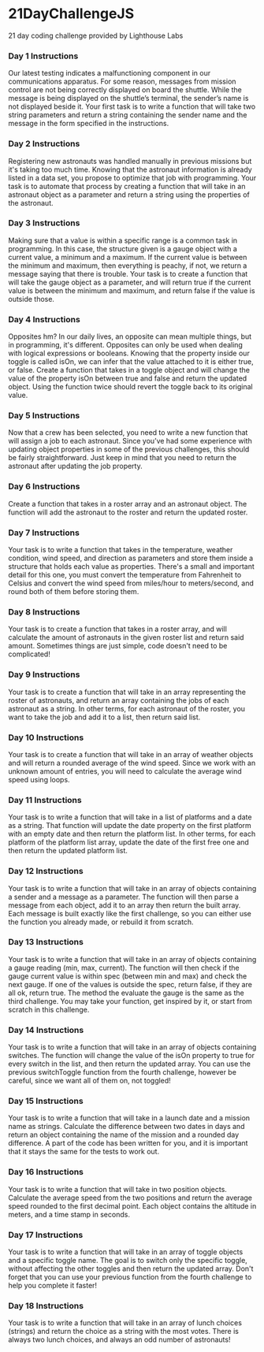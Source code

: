 # 21DayChallengeJS
21 day coding challenge provided by Lighthouse Labs
### Day 1 Instructions
Our latest testing indicates a malfunctioning component in our communications apparatus. For some reason, messages from mission control are not being correctly displayed on board the shuttle. While the message is being displayed on the shuttle’s terminal, the sender’s name is not displayed beside it.
Your first task is to write a function that will take two string parameters and return a string containing the sender name and the message in the form specified in the instructions.
### Day 2 Instructions
Registering new astronauts was handled manually in previous missions but it's taking too much time. Knowing that the astronaut information is already listed in a data set, you propose to optimize that job with programming.
Your task is to automate that process by creating a function that will take in an astronaut object as a parameter and return a string using the properties of the astronaut.
### Day 3 Instructions
Making sure that a value is within a specific range is a common task in programming. In this case, the structure given is a gauge object with a current value, a minimum and a maximum. If the current value is between the minimum and maximum, then everything is peachy, if not, we return a message saying that there is trouble.
Your task is to create a function that will take the gauge object as a parameter, and will return true if the current value is between the minimum and maximum, and return false if the value is outside those.
### Day 4 Instructions
Opposites hm? In our daily lives, an opposite can mean multiple things, but in programming, it's different. Opposites can only be used when dealing with logical expressions or booleans. Knowing that the property inside our toggle is called isOn, we can infer that the value attached to it is either true, or false.
Create a function that takes in a toggle object and will change the value of the property isOn between true and false and return the updated object. Using the function twice should revert the toggle back to its original value.
### Day 5 Instructions
Now that a crew has been selected, you need to write a new function that will assign a job to each astronaut. Since you’ve had some experience with updating object properties in some of the previous challenges, this should be fairly straightforward. Just keep in mind that you need to return the astronaut after updating the job property.
### Day 6 Instructions
Create a function that takes in a roster array and an astronaut object. The function will add the astronaut to the roster and return the updated roster.
### Day 7 Instructions
Your task is to write a function that takes in the temperature, weather condition, wind speed, and direction as parameters and store them inside a structure that holds each value as properties.
There's a small and important detail for this one, you must convert the temperature from Fahrenheit to Celsius and convert the wind speed from miles/hour to meters/second, and round both of them before storing them.
### Day 8 Instructions
Your task is to create a function that takes in a roster array, and will calculate the amount of astronauts in the given roster list and return said amount.
Sometimes things are just simple, code doesn't need to be complicated!
### Day 9 Instructions
Your task is to create a function that will take in an array representing the roster of astronauts, and return an array containing the jobs of each astronaut as a string.
In other terms, for each astronaut of the roster, you want to take the job and add it to a list, then return said list.
### Day 10 Instructions
Your task is to create a function that will take in an array of weather objects and will return a rounded average of the wind speed.
Since we work with an unknown amount of entries, you will need to calculate the average wind speed using loops.
### Day 11 Instructions
Your task is to write a function that will take in a list of platforms and a date as a string. That function will update the date property on the first platform with an empty date and then return the platform list.
In other terms, for each platform of the platform list array, update the date of the first free one and then return the updated platform list.
### Day 12 Instructions
Your task is to write a function that will take in an array of objects containing a sender and a message as a parameter. The function will then parse a message from each object, add it to an array then return the built array.
Each message is built exactly like the first challenge, so you can either use the function you already made, or rebuild it from scratch.
### Day 13 Instructions
Your task is to write a function that will take in an array of objects containing a gauge reading (min, max, current). The function will then check if the gauge current value is within spec (between min and max) and check the next gauge. If one of the values is outside the spec, return false, if they are all ok, return true.
The method the evaluate the gauge is the same as the third challenge. You may take your function, get inspired by it, or start from scratch in this challenge.
### Day 14 Instructions
Your task is to write a function that will take in an array of objects containing switches. The function will change the value of the isOn property to true for every switch in the list, and then return the updated array.
You can use the previous switchToggle function from the fourth challenge, however be careful, since we want all of them on, not toggled!
### Day 15 Instructions
Your task is to write a function that will take in a launch date and a mission name as strings. Calculate the difference between two dates in days and return an object containing the name of the mission and a rounded day difference.
A part of the code has been written for you, and it is important that it stays the same for the tests to work out.
### Day 16 Instructions
Your task is to write a function that will take in two position objects. Calculate the average speed from the two positions and return the average speed rounded to the first decimal point.
Each object contains the altitude in meters, and a time stamp in seconds.
### Day 17 Instructions
Your task is to write a function that will take in an array of toggle objects and a specific toggle name. The goal is to switch only the specific toggle, without affecting the other toggles and then return the updated array.
Don't forget that you can use your previous function from the fourth challenge to help you complete it faster!
### Day 18 Instructions
Your task is to write a function that will take in an array of lunch choices (strings) and return the choice as a string with the most votes.
There is always two lunch choices, and always an odd number of astronauts!

